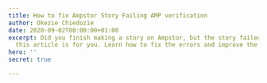 ```yaml
---
title: How to fix Ampstor Story Failing AMP verification
author: Okezie Chiedozie
date: 2020-09-02T00:00:00+01:00
excerpt: Did you finish making a story on Ampstor, but the story failed AMP validation,
  this article is for you. Learn how to fix the errors and improve the AMP Story
hero: ''
secret: true

---
```

